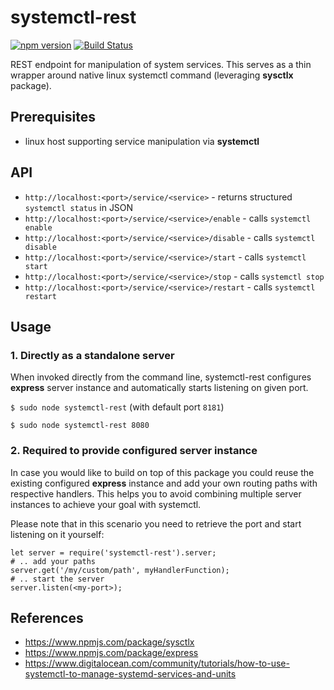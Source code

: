 # systemctl-rest
[![npm version](https://badge.fury.io/js/systemctl-rest.svg)](https://badge.fury.io/js/systemctl-rest)
[![Build Status](https://travis-ci.org/plesatejvlk/systemctl-rest.svg?branch=master)](https://travis-ci.org/plesatejvlk/systemctl-rest)

REST endpoint for manipulation of system services. This serves as a thin wrapper
around native linux systemctl command (leveraging **sysctlx** package).

## Prerequisites
- linux host supporting service manipulation via **systemctl**

## API
- `http://localhost:<port>/service/<service>` - returns structured `systemctl status` in JSON
- `http://localhost:<port>/service/<service>/enable` - calls `systemctl enable`
- `http://localhost:<port>/service/<service>/disable` - calls `systemctl disable`
- `http://localhost:<port>/service/<service>/start` - calls `systemctl start`
- `http://localhost:<port>/service/<service>/stop` - calls `systemctl stop`
- `http://localhost:<port>/service/<service>/restart` - calls `systemctl restart`

## Usage
### 1. Directly as a standalone server

When invoked directly from the command line, systemctl-rest configures **express**
server instance and automatically starts listening on given port.

`$ sudo node systemctl-rest` (with default port `8181`)

`$ sudo node systemctl-rest 8080`

### 2. Required to provide configured server instance

In case you would like to build on top of this package you could reuse the existing
configured **express** instance and add your own routing paths with respective
handlers. This helps you to avoid combining multiple server instances to achieve
your goal with systemctl.

Please note that in this scenario you need to retrieve the port and start listening
on it yourself:

```
let server = require('systemctl-rest').server;
# .. add your paths
server.get('/my/custom/path', myHandlerFunction);
# .. start the server
server.listen(<my-port>);
```

## References
- https://www.npmjs.com/package/sysctlx
- https://www.npmjs.com/package/express
- https://www.digitalocean.com/community/tutorials/how-to-use-systemctl-to-manage-systemd-services-and-units